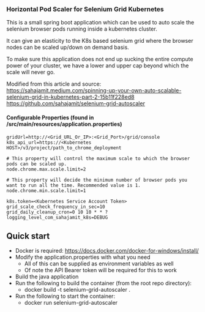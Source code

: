 ### Horizontal Pod Scaler for Selenium Grid Kubernetes

This is a small spring boot application which can be used to auto scale the selenium browser pods running inside a kubernetes cluster.

It can give an elasticity to the K8s based selenium grid where the browser nodes can be scaled up/down on demand basis.

To make sure this application does not end up sucking the entire compute power of your cluster, we have a lower and upper cap beyond which the scale will never go.

Modified from this article and source: 
https://sahajamit.medium.com/spinning-up-your-own-auto-scalable-selenium-grid-in-kubernetes-part-2-15b11f228ed8
https://github.com/sahajamit/selenium-grid-autoscaler

#### Configurable Properties (found in /src/main/resources/application.properties)
```
gridUrl=http://<Grid_URL_Or_IP>:<Grid_Port>/grid/console
k8s_api_url=https://<Kubernetes HOST>/v3/project/path_to_chrome_deployment

# This property will control the maximum scale to which the browser pods can be scaled up.
node.chrome.max.scale.limit=2

# This property will decide the minimum number of browser pods you want to run all the time. Recommended value is 1.
node.chrome.min.scale.limit=1

k8s.token=<Kubernetes Service Account Token>
grid_scale_check_frequency_in_sec=10
grid_daily_cleanup_cron=0 10 10 * * ?
logging_level_com_sahajamit_k8s=DEBUG
```

## Quick start
- Docker is required: https://docs.docker.com/docker-for-windows/install/
- Modify the application.properties with what you need
  - All of this can be supplied as environment variables as well
  - Of note the API Bearer token will be required for this to work
- Build the java application
- Run the following to build the container (from the root repo directory):
  - docker build -t selenium-grid-autoscaler .
- Run the following to start the container:
  - docker run selenium-grid-autoscaler